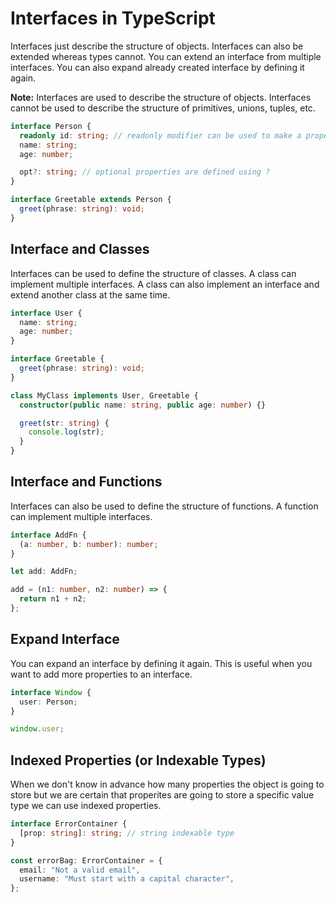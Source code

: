 # Interfaces in TypeScript

Interfaces just describe the structure of objects. Interfaces can also be extended whereas types cannot. You can extend an interface from multiple interfaces. You can also expand already created interface by defining it again.

**Note:** Interfaces are used to describe the structure of objects. Interfaces cannot be used to describe the structure of primitives, unions, tuples, etc.

```ts
interface Person {
  readonly id: string; // readonly modifier can be used to make a property readonly
  name: string;
  age: number;

  opt?: string; // optional properties are defined using ?
}

interface Greetable extends Person {
  greet(phrase: string): void;
}
```

## Interface and Classes

Interfaces can be used to define the structure of classes. A class can implement multiple interfaces. A class can also implement an interface and extend another class at the same time.

```ts
interface User {
  name: string;
  age: number;
}

interface Greetable {
  greet(phrase: string): void;
}

class MyClass implements User, Greetable {
  constructor(public name: string, public age: number) {}

  greet(str: string) {
    console.log(str);
  }
}
```

## Interface and Functions

Interfaces can also be used to define the structure of functions. A function can implement multiple interfaces.

```ts
interface AddFn {
  (a: number, b: number): number;
}

let add: AddFn;

add = (n1: number, n2: number) => {
  return n1 + n2;
};
```

## Expand Interface

You can expand an interface by defining it again. This is useful when you want to add more properties to an interface.

```ts
interface Window {
  user: Person;
}

window.user;
```

## Indexed Properties (or Indexable Types)

When we don't know in advance how many properties the object is going to store but we are certain that properites are going to store a specific value type we can use indexed properties.

```ts
interface ErrorContainer {
  [prop: string]: string; // string indexable type
}

const errorBag: ErrorContainer = {
  email: "Not a valid email",
  username: "Must start with a capital character",
};
```
